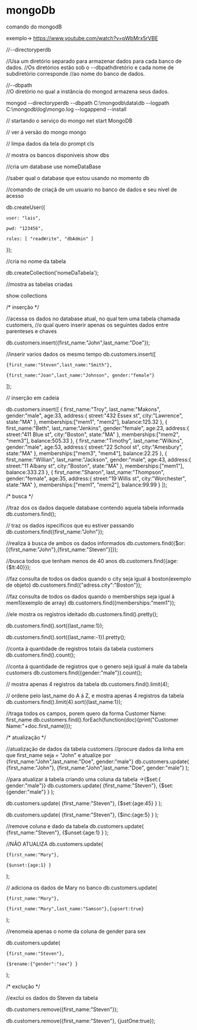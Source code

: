 # mongoDb

comando do mongodB

exemplo-> 
https://www.youtube.com/watch?v=pWbMrx5rVBE

//--directoryperdb

//Usa um diretório separado para armazenar dados para cada banco de dados. 
//Os diretórios estão sob o --dbpathdiretório e cada nome de subdiretório corresponde 
//ao nome do banco de dados.


//--dbpath <path> 	
//O diretório no qual a instância do mongod armazena seus dados.


mongod --directoryperdb --dbpath C:\mongodb\data\db --logpath C:\mongodb\log\mongo.log --logappend --install
 
// startando o serviço do mongo
net start MongoDB


// ver á versão do mongo
mongo

// limpa dados da tela do prompt
cls

// mostra os bancos disponiveis
show dbs

//cria um database
use nomeDataBase

//saber qual o database que estou usando no momento
db

//comando de criaçã de um usuario no banco de dados e seu nivel de acesso

db.createUser({

	user: "lais",
	
	pwd: "123456",
	
	roles: [ "readWrite", "dbAdmin" ]
	
});

//cria no nome da tabela

db.createCollection('nomeDaTabela');

//mostra as tabelas criadas

show collections


/*
	inserção
*/

//acessa os dados no database atual, no qual tem uma tabela chamada customers,
//o qual quero inserir apenas os seguintes dados entre parenteses e chaves

db.customers.insert({first_name:"John",last_name:"Doe"});

//inserir varios dados os mesmo tempo
db.customers.insert([

	{first_name:"Steven",last_name:"Smith"},
	
	{first_name:"Joan",last_name:"Johnson", gender:"female"}
	
]);

// inserção em cadeia

db.customers.insert([
	{
		first_name:"Troy",
		last_name:"Makons",
		gender:"male",
		age:33,
		address:{
			street:"432 Essex st",
			city:"Lawrence",
			state:"MA"
		},
		memberships:["mem1", "mem2"],
		balance:125.32
	}, 
	{
		first_name:"Beth",
		last_name:"Jenkins",
		gender:"female",
		age:23,
		address:{
			street:"411 Blue st",
			city:"Boston",
			state:"MA"
		},
		memberships:["mem2", "mem3"],
		balance:505.33
	},
	{
		first_name:"Timothy",
		last_name:"Wilkins",
		gender:"male",
		age:53,
		address:{
			street:"22 School st",
			city:"Amesbury",
			state:"MA"
		},
		memberships:["mem3", "mem4"],
		balance:22.25
	},
	{
		first_name:"Willian",
		last_name:"Jackson",
		gender:"male",
		age:43,
		address:{
			street:"11 Albany st",
			city:"Boston",
			state:"MA"
		},
		memberships:["mem1"],
		balance:333.23
	}, 
	{
		first_name:"Sharon",
		last_name:"Thompson",
		gender:"female",
		age:35,
		address:{
			street:"19 Willis st",
			city:"Worchester",
			state:"MA"
		},
		memberships:["mem1", "mem2"],
		balance:99.99
	}
]);


/*
	busca
*/

//traz dos os dados daquele database contendo aquela tabela informada
db.customers.find();

// traz os dados ispecificos que eu estiver passando
db.customers.find({first_name:"John"});

//realiza á busca de ambos os dados informados
db.customers.find({$or:[{first_name:"John"},{first_name:"Steven"}]});

//busca todos que tenham menos de 40 anos
db.customers.find({age:{$lt:40}});

//faz consulta de todos os dados quando o city seja igual á boston(exemplo de objeto)
db.customers.find({"adress.city":"Boston"});

//faz consulta de todos os dados quando o memberships seja igual á mem1(exemplo de array)
db.customers.find({memberships:"mem1"});

//ele mostra os registros ideitado
db.customers.find().pretty();


db.customers.find().sort({last_name:1});

db.customers.find().sort({last_name:-1}).pretty();

//conta á quantidade de registros totais da tabela customers
db.customers.find().count();

//conta á quantidade de registros que o genero sejá igual á male da tabela customers
db.customers.find({gender:"male"}).count();

// mostra apenas 4 registros da tabela
db.customers.find().limit(4);

// ordene pelo last_name do A á Z, e mostra apenas 4 registros da tabela
db.customers.find().limit(4).sort({last_name:1});

//traga todos os campos, porem quero da forma Customer Name: first_name
db.customers.find().forEach(function(doc){print("Customer Name:"+doc.first_name)});
 
 

/*
	atualização
*/ 
 
//atualização de dados da tabela customers
//procure dados da linha em que first_name seja = "John"
e atualize por {first_name:"John",last_name:"Doe", gender:"male"}
db.customers.update(
	{first_name:"John"},
	{first_name:"John",last_name:"Doe", gender:"male"}
 );
 
//para atualizar á tabela criando uma coluna da tabela ->{$set:{ gender:"male"}}
db.customers.update(
	{first_name:"Steven"},
	{$set:{gender:"male"} }
 );

db.customers.update(
	{first_name:"Steven"},
	{$set:{age:45} }
 );


db.customers.update(
	{first_name:"Steven"},
	{$inc:{age:5} }
 );

 //remove coluna e dado da tabela
db.customers.update(
	{first_name:"Steven"},
	{$unset:{age:1} }
 );


 //NÃO ATUALIZA
db.customers.update(

	{first_name:"Mary"},
	
	{$unset:{age:1} }
	
 );

 // adiciona os dados de Mary no banco
db.customers.update(

	{first_name:"Mary"},
	
	{first_name:"Mary",last_name:"Samson"},{upsert:true}
	
 );

//renomeia apenas o nome da coluna de gender para sex

db.customers.update(

	{first_name:"Steven"},
	
	{$rename:{"gender":"sex"} }
	
 );

 
/*
	exclução
*/
 
//exclui os dados do Steven da tabela

db.customers.remove({first_name:"Steven"});


db.customers.remove({first_name:"Steven"}, {justOne:true});
